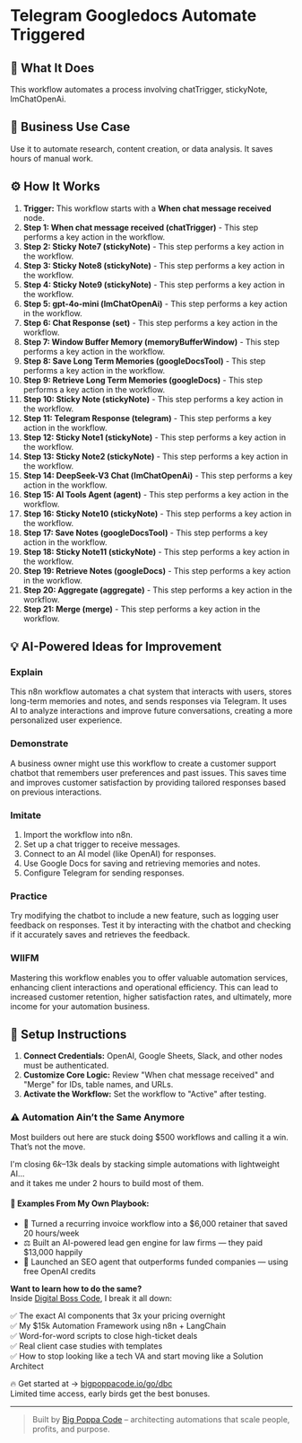 # Telegram Googledocs Automate Triggered

## 🚀 What It Does
This workflow automates a process involving chatTrigger, stickyNote, lmChatOpenAi.

## 💼 Business Use Case
Use it to automate research, content creation, or data analysis. It saves hours of manual work.

## ⚙️ How It Works
1.  **Trigger:** This workflow starts with a **When chat message received** node.
2. **Step 1: When chat message received (chatTrigger)** - This step performs a key action in the workflow.
3. **Step 2: Sticky Note7 (stickyNote)** - This step performs a key action in the workflow.
4. **Step 3: Sticky Note8 (stickyNote)** - This step performs a key action in the workflow.
5. **Step 4: Sticky Note9 (stickyNote)** - This step performs a key action in the workflow.
6. **Step 5: gpt-4o-mini (lmChatOpenAi)** - This step performs a key action in the workflow.
7. **Step 6: Chat Response (set)** - This step performs a key action in the workflow.
8. **Step 7: Window Buffer Memory (memoryBufferWindow)** - This step performs a key action in the workflow.
9. **Step 8: Save Long Term Memories (googleDocsTool)** - This step performs a key action in the workflow.
10. **Step 9: Retrieve Long Term Memories (googleDocs)** - This step performs a key action in the workflow.
11. **Step 10: Sticky Note (stickyNote)** - This step performs a key action in the workflow.
12. **Step 11: Telegram Response (telegram)** - This step performs a key action in the workflow.
13. **Step 12: Sticky Note1 (stickyNote)** - This step performs a key action in the workflow.
14. **Step 13: Sticky Note2 (stickyNote)** - This step performs a key action in the workflow.
15. **Step 14: DeepSeek-V3 Chat (lmChatOpenAi)** - This step performs a key action in the workflow.
16. **Step 15: AI Tools Agent (agent)** - This step performs a key action in the workflow.
17. **Step 16: Sticky Note10 (stickyNote)** - This step performs a key action in the workflow.
18. **Step 17: Save Notes (googleDocsTool)** - This step performs a key action in the workflow.
19. **Step 18: Sticky Note11 (stickyNote)** - This step performs a key action in the workflow.
20. **Step 19: Retrieve Notes (googleDocs)** - This step performs a key action in the workflow.
21. **Step 20: Aggregate (aggregate)** - This step performs a key action in the workflow.
22. **Step 21: Merge (merge)** - This step performs a key action in the workflow.

## 💡 AI-Powered Ideas for Improvement
### Explain
This n8n workflow automates a chat system that interacts with users, stores long-term memories and notes, and sends responses via Telegram. It uses AI to analyze interactions and improve future conversations, creating a more personalized user experience.

### Demonstrate
A business owner might use this workflow to create a customer support chatbot that remembers user preferences and past issues. This saves time and improves customer satisfaction by providing tailored responses based on previous interactions.

### Imitate
1. Import the workflow into n8n.
2. Set up a chat trigger to receive messages.
3. Connect to an AI model (like OpenAI) for responses.
4. Use Google Docs for saving and retrieving memories and notes.
5. Configure Telegram for sending responses.

### Practice
Try modifying the chatbot to include a new feature, such as logging user feedback on responses. Test it by interacting with the chatbot and checking if it accurately saves and retrieves the feedback.

### WIIFM
Mastering this workflow enables you to offer valuable automation services, enhancing client interactions and operational efficiency. This can lead to increased customer retention, higher satisfaction rates, and ultimately, more income for your automation business.

## 🔧 Setup Instructions
1. **Connect Credentials:** OpenAI, Google Sheets, Slack, and other nodes must be authenticated.
2. **Customize Core Logic:** Review "When chat message received" and "Merge" for IDs, table names, and URLs.
3. **Activate the Workflow:** Set the workflow to "Active" after testing.

### ⚠️ Automation Ain’t the Same Anymore

Most builders out here are stuck doing $500 workflows and calling it a win.  
That’s not the move.  

I'm closing $6k–$13k deals by stacking simple automations with lightweight AI...  
and it takes me under 2 hours to build most of them.

#### 🧠 Examples From My Own Playbook:
- 🔁 Turned a recurring invoice workflow into a $6,000 retainer that saved 20 hours/week  
- ⚖️ Built an AI-powered lead gen engine for law firms — they paid $13,000 happily  
- 🚀 Launched an SEO agent that outperforms funded companies — using free OpenAI credits  

**Want to learn how to do the same?**  
Inside [Digital Boss Code](https://bigpoppacode.io/go/dbc), I break it all down:

✅ The exact AI components that 3x your pricing overnight  
✅ My $15k Automation Framework using n8n + LangChain  
✅ Word-for-word scripts to close high-ticket deals  
✅ Real client case studies with templates  
✅ How to stop looking like a tech VA and start moving like a Solution Architect  

🔥 Get started at → [bigpoppacode.io/go/dbc](https://bigpoppacode.io/go/dbc)  
Limited time access, early birds get the best bonuses.

---
> Built by [Big Poppa Code](https://bigpoppacode.io) – architecting automations that scale people, profits, and purpose.

